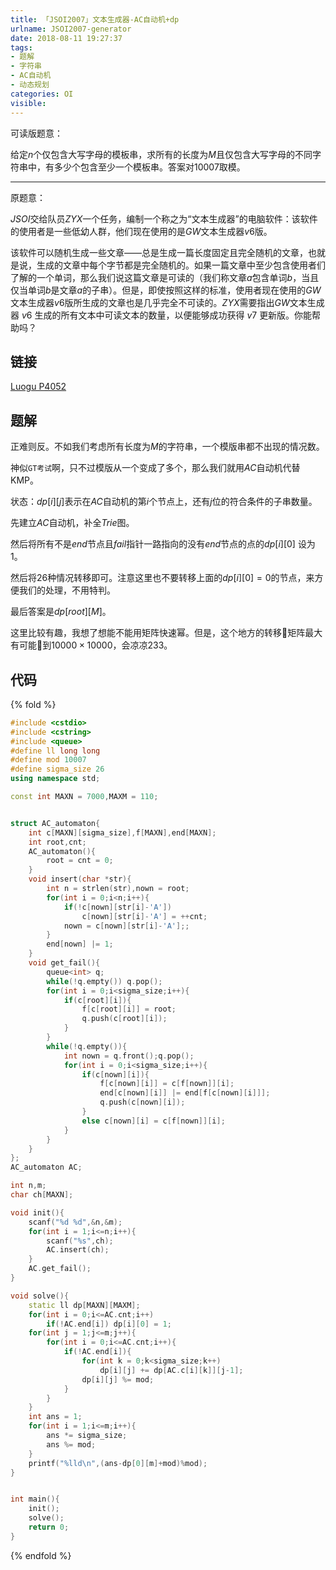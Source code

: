 ```yaml
---
title: 「JSOI2007」文本生成器-AC自动机+dp
urlname: JSOI2007-generator
date: 2018-08-11 19:27:37
tags:
- 题解
- 字符串
- AC自动机
- 动态规划
categories: OI
visible:
---
```


可读版题意：

给定$n$个仅包含大写字母的模板串，求所有的长度为$M$且仅包含大写字母的不同字符串中，有多少个包含至少一个模板串。答案对$10007$取模。

<!-- more -->
- - -
原题意：

$JSOI$交给队员$ZYX$一个任务，编制一个称之为“文本生成器”的电脑软件：该软件的使用者是一些低幼人群，他们现在使用的是$GW$文本生成器$v6$版。

该软件可以随机生成一些文章――总是生成一篇长度固定且完全随机的文章，也就是说，生成的文章中每个字节都是完全随机的。如果一篇文章中至少包含使用者们了解的一个单词，那么我们说这篇文章是可读的（我们称文章$a$包含单词$b$，当且仅当单词$b$是文章$a$的子串）。但是，即使按照这样的标准，使用者现在使用的$GW$文本生成器$v6$版所生成的文章也是几乎完全不可读的。$ZYX$需要指出$GW$文本生成器 $v6$ 生成的所有文本中可读文本的数量，以便能够成功获得 $v7$ 更新版。你能帮助吗？

## 链接

[Luogu P4052](https://www.luogu.org/problemnew/show/P4052)

## 题解

正难则反。不如我们考虑所有长度为$M$的字符串，一个模版串都不出现的情况数。

神似`GT考试`啊，只不过模版从一个变成了多个，那么我们就用$AC$自动机代替KMP。

状态：$dp[i][j]$表示在$AC$自动机的第$i$个节点上，还有$j$位的符合条件的子串数量。

先建立$AC$自动机，补全$Trie$图。

然后将所有不是$end$节点且$fail$指针一路指向的没有$end$节点的点的$dp[i][0]$ 设为$1$。

然后将26种情况转移即可。注意这里也不要转移上面的$dp[i][0] = 0$的节点，来方便我们的处理，不用特判。

最后答案是$dp[root][M]$。

这里比较有趣，我想了想能不能用矩阵快速幂。但是，这个地方的转移矩阵最大有可能到$10000\times 10000$，会凉凉233。


## 代码

{% fold %}
```cpp
#include <cstdio>
#include <cstring>
#include <queue>
#define ll long long
#define mod 10007
#define sigma_size 26
using namespace std;

const int MAXN = 7000,MAXM = 110;


struct AC_automaton{
    int c[MAXN][sigma_size],f[MAXN],end[MAXN];
    int root,cnt;
    AC_automaton(){
        root = cnt = 0;
    }
    void insert(char *str){
        int n = strlen(str),nown = root;
        for(int i = 0;i<n;i++){
            if(!c[nown][str[i]-'A']) 
                c[nown][str[i]-'A'] = ++cnt;
            nown = c[nown][str[i]-'A'];;
        }
        end[nown] |= 1;
    }
    void get_fail(){
        queue<int> q;
        while(!q.empty()) q.pop();
        for(int i = 0;i<sigma_size;i++){
            if(c[root][i]){
                f[c[root][i]] = root;
                q.push(c[root][i]);
            }
        }   
        while(!q.empty()){
            int nown = q.front();q.pop();
            for(int i = 0;i<sigma_size;i++){
                if(c[nown][i]){
                    f[c[nown][i]] = c[f[nown]][i];
                    end[c[nown][i]] |= end[f[c[nown][i]]];
                    q.push(c[nown][i]);
                }
                else c[nown][i] = c[f[nown]][i];
            }
        }
    }
};
AC_automaton AC;

int n,m;
char ch[MAXN];

void init(){
    scanf("%d %d",&n,&m);
    for(int i = 1;i<=n;i++){
        scanf("%s",ch);
        AC.insert(ch);
    }
    AC.get_fail();
}

void solve(){
    static ll dp[MAXN][MAXM];
    for(int i = 0;i<=AC.cnt;i++)
        if(!AC.end[i]) dp[i][0] = 1;
    for(int j = 1;j<=m;j++){
        for(int i = 0;i<=AC.cnt;i++){
            if(!AC.end[i]){
                for(int k = 0;k<sigma_size;k++)
                    dp[i][j] += dp[AC.c[i][k]][j-1];
                dp[i][j] %= mod;
            }
        }
    }
    int ans = 1;
    for(int i = 1;i<=m;i++){
        ans *= sigma_size;
        ans %= mod;
    }
    printf("%lld\n",(ans-dp[0][m]+mod)%mod);
}


int main(){
    init();
    solve();
    return 0;
}
```
{% endfold %}